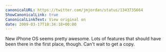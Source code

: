 ```yaml
---
canonicalURL: https://twitter.com/jmjordan/status/1343735664
ShowCanonicalLink: true
CanonicalLinkText: View original on
date: 2009-03-17T18:34:18+00:00
---
```

New iPhone OS seems pretty awesome. Lots of features that should have been there in the first place, though. Can't wait to get a copy.